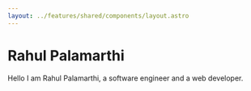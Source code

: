 ```yaml
---
layout: ../features/shared/components/layout.astro
---
```


# Rahul Palamarthi


Hello I am Rahul Palamarthi, a software engineer and a web developer.